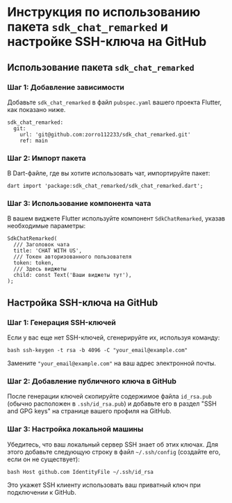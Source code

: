 # Инструкция по использованию пакета `sdk_chat_remarked` и настройке SSH-ключа на GitHub

## Использование пакета `sdk_chat_remarked`

### Шаг 1: Добавление зависимости
Добавьте `sdk_chat_remarked` в файл `pubspec.yaml` вашего проекта Flutter, как показано ниже.

```
sdk_chat_remarked:
  git:
    url: 'git@github.com:zorro112233/sdk_chat_remarked.git'
    ref: main
```

### Шаг 2: Импорт пакета
В Dart-файле, где вы хотите использовать чат, импортируйте пакет:

```
dart import 'package:sdk_chat_remarked/sdk_chat_remarked.dart';
```

### Шаг 3: Использование компонента чата
В вашем виджете Flutter используйте компонент `SdkChatRemarked`, указав необходимые параметры:
```
SdkChatRemarked(
  /// Заголовок чата
  title: 'CHAT WITH US',
  /// Токен авторизованного пользователя
  token: token,
  /// Здесь виджеты
  child: const Text('Ваши виджеты тут'),
);
```

## Настройка SSH-ключа на GitHub

### Шаг 1: Генерация SSH-ключей
Если у вас еще нет SSH-ключей, сгенерируйте их, используя команду:

```
bash ssh-keygen -t rsa -b 4096 -C "your_email@example.com"
```

Замените `"your_email@example.com"` на ваш адрес электронной почты.

### Шаг 2: Добавление публичного ключа в GitHub
После генерации ключей скопируйте содержимое файла `id_rsa.pub` (обычно расположен в `.ssh/id_rsa.pub`) и добавьте его в раздел "SSH and GPG keys" на странице вашего профиля на GitHub.

### Шаг 3: Настройка локальной машины
Убедитесь, что ваш локальный сервер SSH знает об этих ключах. Для этого добавьте следующую строку в файл `~/.ssh/config` (создайте его, если он не существует):

```bash Host github.com IdentityFile ~/.ssh/id_rsa```

Это укажет SSH клиенту использовать ваш приватный ключ при подключении к GitHub.
